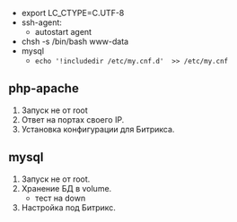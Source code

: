 
 * export LC_CTYPE=C.UTF-8
 * ssh-agent: 
   * autostart agent
 * chsh -s /bin/bash www-data
 * mysql
   * `echo '!includedir /etc/my.cnf.d'  >> /etc/my.cnf`


## php-apache 

 1. Запуск не от root
 2. Ответ на портах своего IP.
 3. Установка конфигурации для Битрикса.
 
## mysql

 1. Запуск не от root.
 2. Хранение БД в volume.
    * тест на down
 3. Настройка под Битрикс.

